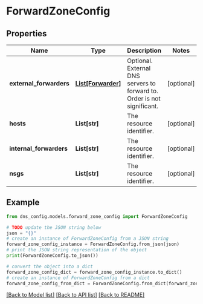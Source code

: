 # ForwardZoneConfig


## Properties

Name | Type | Description | Notes
------------ | ------------- | ------------- | -------------
**external_forwarders** | [**List[Forwarder]**](Forwarder.md) | Optional. External DNS servers to forward to. Order is not significant. | [optional] 
**hosts** | **List[str]** | The resource identifier. | [optional] 
**internal_forwarders** | **List[str]** | The resource identifier. | [optional] 
**nsgs** | **List[str]** | The resource identifier. | [optional] 

## Example

```python
from dns_config.models.forward_zone_config import ForwardZoneConfig

# TODO update the JSON string below
json = "{}"
# create an instance of ForwardZoneConfig from a JSON string
forward_zone_config_instance = ForwardZoneConfig.from_json(json)
# print the JSON string representation of the object
print(ForwardZoneConfig.to_json())

# convert the object into a dict
forward_zone_config_dict = forward_zone_config_instance.to_dict()
# create an instance of ForwardZoneConfig from a dict
forward_zone_config_from_dict = ForwardZoneConfig.from_dict(forward_zone_config_dict)
```
[[Back to Model list]](../README.md#documentation-for-models) [[Back to API list]](../README.md#documentation-for-api-endpoints) [[Back to README]](../README.md)


